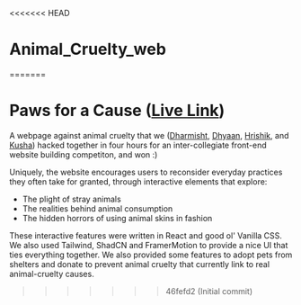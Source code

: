 <<<<<<< HEAD
# Animal_Cruelty_web
=======
# Paws for a Cause ([Live Link](https://dhyaan1.github.io/codezilla2024))

A webpage against animal cruelty that we ([Dharmisht](https://github.com/dragn0id), [Dhyaan](https://github.com/Dhyaan1), [Hrishik](https://github.com/fringewidth), and [Kusha](https://github.com/silver-shadow)) hacked together in four hours for an inter-collegiate front-end website building competiton, and won :)

Uniquely, the website encourages users to reconsider everyday practices they often take for granted, through interactive elements that explore:

- The plight of stray animals
- The realities behind animal consumption
- The hidden horrors of using animal skins in fashion

These interactive features were written in React and good ol' Vanilla CSS. We also used Tailwind, ShadCN and FramerMotion to provide a nice UI that ties everything together.
We also provided some features to adopt pets from shelters and donate to prevent animal cruelty that currently link to real animal-cruelty causes.
>>>>>>> 46fefd2 (Initial commit)
